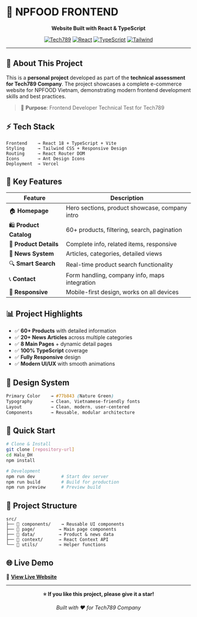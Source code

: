 # 🌿 NPFOOD FRONTEND

<div align="center">
  
  **Website Built with React & TypeScript**
  
  [![Tech789](https://img.shields.io/badge/Test%20Project-Tech789-blue.svg)](https://tech789.com)
  [![React](https://img.shields.io/badge/React-18.0-61DAFB.svg)](https://reactjs.org)
  [![TypeScript](https://img.shields.io/badge/TypeScript-Latest-3178C6.svg)](https://typescriptlang.org)
  [![Tailwind](https://img.shields.io/badge/Tailwind-CSS-38B2AC.svg)](https://tailwindcss.com)
</div>

---

## 🎯 **About This Project**

This is a **personal project** developed as part of the **technical assessment for Tech789 Company**. The project showcases a complete e-commerce website for NPFOOD Vietnam, demonstrating modern frontend development skills and best practices.

> 💼 **Purpose**: Frontend Developer Technical Test for Tech789

## ⚡ **Tech Stack**

```
Frontend    → React 18 + TypeScript + Vite
Styling     → Tailwind CSS + Responsive Design  
Routing     → React Router DOM
Icons       → Ant Design Icons
Deployment  → Vercel
```

## 🚀 **Key Features**

| Feature | Description |
|---------|-------------|
| 🏠 **Homepage** | Hero sections, product showcase, company intro |
| 🛍️ **Product Catalog** | 60+ products, filtering, search, pagination |
| 📱 **Product Details** | Complete info, related items, responsive |
| 📰 **News System** | Articles, categories, detailed views |
| 🔍 **Smart Search** | Real-time product search functionality |
| 📞 **Contact** | Form handling, company info, maps integration |
| 📱 **Responsive** | Mobile-first design, works on all devices |

## 📊 **Project Highlights**

- ✅ **60+ Products** with detailed information
- ✅ **20+ News Articles** across multiple categories  
- ✅ **8 Main Pages** + dynamic detail pages
- ✅ **100% TypeScript** coverage
- ✅ **Fully Responsive** design
- ✅ **Modern UI/UX** with smooth animations

## 🎨 **Design System**

```css
Primary Color    → #77b843 (Nature Green)
Typography       → Clean, Vietnamese-friendly fonts
Layout           → Clean, modern, user-centered
Components       → Reusable, modular architecture
```

## 🚀 **Quick Start**

```bash
# Clone & Install
git clone [repository-url]
cd Halu_DH
npm install

# Development
npm run dev          # Start dev server
npm run build        # Build for production
npm run preview      # Preview build
```

## 📂 **Project Structure**

```
src/
├── 📁 components/    → Reusable UI components
├── 📁 page/         → Main page components
├── 📁 data/         → Product & news data
├── 📁 context/      → React Context API
└── 📁 utils/        → Helper functions
```

## 🌐 **Live Demo**

🔗 **[View Live Website](https://nutrition-purity-food.vercel.app/)**

---

<div align="center">
  
**⭐ If you like this project, please give it a star!**

*Built with ❤️ for Tech789 Company*

</div>
